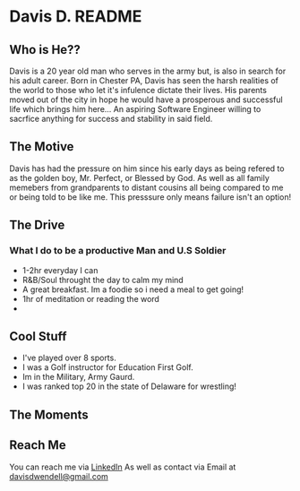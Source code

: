 # Davis D. README

## Who is He??

Davis is a 20 year old man who serves in the army but, is also in search for his adult career. Born in Chester PA, Davis has seen the harsh realities of the world to those who let it's infulence dictate their lives. His parents moved out of the city in hope he would have a prosperous and successful life which brings him here... An aspiring Software Engineer willing to sacrfice anything for success and stability in said field.

## The Motive

Davis has had the pressure on him since his early days as being refered to as the golden boy, Mr. Perfect, or Blessed by God. As well as all family memebers from grandparents to distant cousins all being compared to me or being told to be like me. This presssure only means failure isn't an option!

## The Drive

### What I do to be a productive Man and U.S Soldier

* 1-2hr everyday I can
* R&B/Soul throught the day to calm my mind
* A great breakfast. Im a foodie so i need a meal to get going!
* 1hr of meditation or reading the word
* 


## Cool Stuff

* I've played over 8 sports.
* I was a Golf instructor for Education First Golf.
* Im in the Military, Army Gaurd.
* I was ranked top 20 in the state of Delaware for wrestling!

## The Moments



## Reach Me

You can reach me via <a href="https://www.linkedin.com/in/davisdw2004">LinkedIn</a> As well as contact via Email at davisdwendell@gmail.com